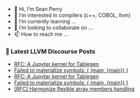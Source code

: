- 👋 Hi, I’m Sean Perry
- 👀 I’m interested in compilers (c++, COBOL, llvm)
- 🌱 I’m currently learning ...
- 💞️ I’m looking to collaborate on ...
- 📫 How to reach me ...

<!---
s66perry/s66perry is a ✨ special ✨ repository because its `README.md` (this file) appears on your GitHub profile.
You can click the Preview link to take a look at your changes.
--->
### 📕 Latest LLVM Discourse Posts

<!-- DISCOURSE-LLVM:START -->
- [RFC: A Jupyter kernel for Tablegen](https://discourse.llvm.org/t/rfc-a-jupyter-kernel-for-tablegen/65003#post_2)
- [Failed to materialize symbols: { &lpar;main, {main}&rpar; }](https://discourse.llvm.org/t/failed-to-materialize-symbols-main-main/65002#post_2)
- [RFC: A Jupyter kernel for Tablegen](https://discourse.llvm.org/t/rfc-a-jupyter-kernel-for-tablegen/65003#post_1)
- [Failed to materialize symbols: { &lpar;main, {main}&rpar; }](https://discourse.llvm.org/t/failed-to-materialize-symbols-main-main/65002#post_1)
- [[RFC] Harmonize flexible array members handling](https://discourse.llvm.org/t/rfc-harmonize-flexible-array-members-handling/65001#post_1)
<!-- DISCOURSE-LLVM:END -->
